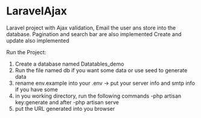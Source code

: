 # LaravelAjax
Laravel project with Ajax validation, Email the user ans store into the database. Pagination and search bar are also implemented
Create and update also implemented

Run the Project: 
1. Create a database named Datatables_demo
2. Run the file named db if you want some data or use seed to generate data
3. rename env.example into your .env -> put your server info and smtp info if you have some
4. in you working directory, run the following commands 
  -php artisan key:generate and after
  -php artisan serve
5. put the URL generated into you browser
